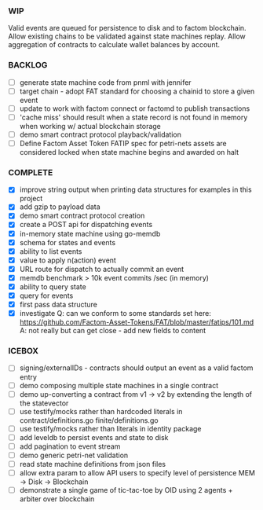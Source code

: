 ### WIP

Valid events are queued for persistence to disk and to factom blockchain.
Allow existing chains to be validated against state machines replay.
Allow aggregation of contracts to calculate wallet balances by account.

### BACKLOG

- [ ] generate state machine code from pnml with jennifer
- [ ] target chain - adopt FAT standard for choosing a chainid to store a given event
- [ ] update to work with factom connect or factomd to publish transactions
- [ ] 'cache miss' should result when a state record is not found in memory when working w/ actual blockchain storage
- [ ] demo smart contract protocol playback/validation
- [ ] Define Factom Asset Token FATIP spec for petri-nets
      assets are considered locked when state machine begins and awarded on halt 

### COMPLETE
 
- [x] improve string output when printing data structures for examples in this project
- [x] add gzip to payload data
- [x] demo smart contract protocol creation
- [x] create a POST api for dispatching events
- [x] in-memory state machine using go-memdb
- [x] schema for states and events
- [x] ability to list events 
- [x] value to apply n(action) event
- [x] URL route for dispatch to actually commit an event
- [x] memdb benchmark > 10k event commits /sec (in memory)
- [x] ability to query state
- [x] query for events
- [x] first pass data structure
- [x] investigate Q: can we conform to some standards set here: https://github.com/Factom-Asset-Tokens/FAT/blob/master/fatips/101.md
      A: not really but can get close - add new fields to content

### ICEBOX

- [ ] signing/externalIDs - contracts should output an event as a valid factom entry
- [ ] demo composing multiple state machines in a single contract
- [ ] demo up-converting a contract from v1 -> v2 by extending the length of the statevector
- [ ] use testify/mocks rather than hardcoded literals in contract/definitions.go  finite/definitions.go
- [ ] use testify/mocks rather than literals in identity package 
- [ ] add leveldb to persist events and state to disk
- [ ] add pagination to event stream
- [ ] demo generic petri-net validation
- [ ] read state machine definitions from json files
- [ ] allow extra param to allow API users to specify level of persistence MEM -> Disk -> Blockchain
- [ ] demonstrate a single game of tic-tac-toe by OID using 2 agents + arbiter over blockchain
